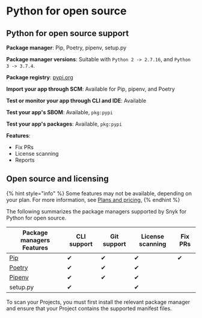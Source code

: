 # Python for open source

## Python for open source support

**Package manager**: Pip, Poetry, pipenv, setup.py

**Package manager versions**: Suitable with `Python 2 -> 2.7.16`, and `Python 3 -> 3.7.4`.

**Package registry**: [pypi.org](https://pypi.org)

**Import your app through SCM**: Available for Pip, pipenv, and Poetry

**Test or monitor your app through CLI and IDE**: Available

**Test your app's SBOM**: Available, `pkg:pypi`

**Test your app's packages**: Available, `pkg:pypi`

**Features**:&#x20;

* Fix PRs&#x20;
* License scanning
* Reports

## Open source and licensing

{% hint style="info" %}
Some features may not be available, depending on your plan. For more information, see  [Plans and pricing.](https://snyk.io/plans/)
{% endhint %}

The following summarizes the package managers supported by Snyk for Python for open source.

| Package managers Features                    | CLI support | Git support | License scanning | Fix PRs |
| -------------------------------------------- | ----------- | ----------- | ---------------- | ------- |
| [Pip](https://pypi.org/project/pip/)         | ✔︎          | ✔︎          | ✔︎               | ✔︎      |
| [Poetry](https://python-poetry.org)          | ✔︎          | ✔︎          | ✔︎               |         |
| [Pipenv](https://pipenv.pypa.io/en/latest/)  | ✔︎          | ✔︎          | ✔︎               |         |
| setup.py                                     | ✔︎          |             | ✔︎               |         |

To scan your Projects, you must first install the relevant package manager and ensure that your Project contains the supported manifest files.
